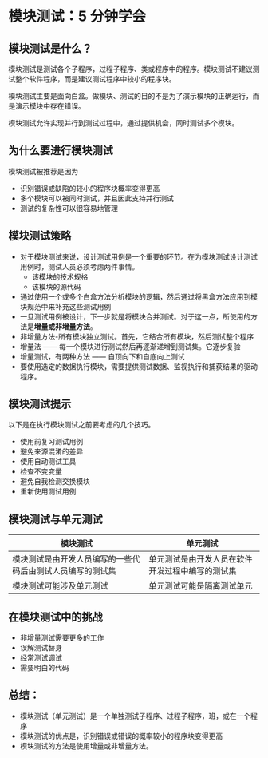 # 模块测试：5 分钟学会

## 模块测试是什么？

模块测试是测试各个子程序，过程子程序、类或程序中的程序。模块测试不建议测试整个软件程序，而是建议测试程序中较小的程序块。

模块测试主要是面向白盒。做模块、测试的目的不是为了演示模块的正确运行，而是演示模块中存在错误。

模块测试允许实现并行到测试过程中，通过提供机会，同时测试多个模块。

## 为什么要进行模块测试

模块测试被推荐是因为

- 识别错误或缺陷的较小的程序块概率变得更高
- 多个模块可以被同时测试，并且因此支持并行测试
- 测试的复杂性可以很容易地管理

## 模块测试策略

- 对于模块测试来说，设计测试用例是一个重要的环节。在为模块测试设计测试用例时，测试人员必须考虑两件事情。
    - 该模块的技术规格
    - 该模块的源代码
- 通过使用一个或多个白盒方法分析模块的逻辑，然后通过将黑盒方法应用到模块规范中来补充这些测试用例
- 一旦测试用例被设计，下一步就是将模块合并测试。对于这一点，所使用的方法是**增量或非增量方法**。
- 非增量方法-所有模块独立测试。首先，它结合所有模块，然后测试整个程序
- 增量法 —— 每一个模块进行测试然后再逐渐递增到测试集。它逐步复验
- 增量测试，有两种方法 —— 自顶向下和自底向上测试
- 要使用选定的数据执行模块，需要提供测试数据、监视执行和捕获结果的驱动程序。

## 模块测试提示

以下是在执行模块测试之前要考虑的几个技巧。

- 使用前复习测试用例
- 避免来源混淆的差异
- 使用自动测试工具
- 检查不变变量
- 避免自我检测交换模块
- 重新使用测试用例

## 模块测试与单元测试

| 模块测试 | 单元测试 |
|--------|----------|
| 模块测试是由开发人员编写的一些代码后由测试人员编写的测试集 | 单元测试是由开发人员在软件开发过程中编写的测试集 |
| 模块测试可能涉及单元测试 |  单元测试可能是隔离测试单元 |

## 在模块测试中的挑战

- 非增量测试需要更多的工作
- 误解测试替身
- 经常测试调试
- 需要明白的代码 

## 总结：

- 模块测试（单元测试）是一个单独测试子程序、过程子程序，班，或在一个程序
- 模块测试的优点是，识别错误或错误的概率较小的程序块变得更高
- 模块测试的方法是使用增量或非增量方法。